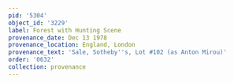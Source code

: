 ```yaml
---
pid: '5304'
object_id: '3229'
label: Forest with Hunting Scene
provenance_date: Dec 13 1978
provenance_location: England, London
provenance_text: 'Sale, Sotheby''s, Lot #102 (as Anton Mirou)'
order: '0632'
collection: provenance
---
```

